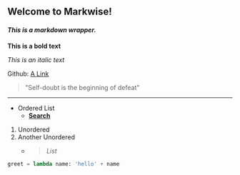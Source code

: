## Welcome to Markwise!

#### *This is a markdown wrapper.*

**This is a bold text**

*This is an italic text*

Github: [A Link](https://github.com/angelCarias/marquee)

> "Self-doubt is the beginning of defeat"

------------------------------------------------------------

- Ordered List
   - [**Search**](https://google.com)

1. Unordered
1. Another Unordered
   - > *List*

```python
greet = lambda name: 'hello' + name
```